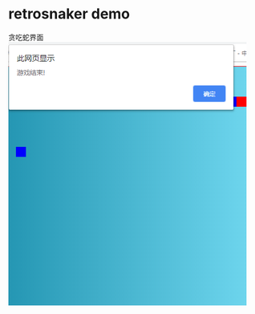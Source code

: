 # retrosnaker demo
贪吃蛇界面
![image](https://github.com/JK-HU/retrosnaker/blob/master/images/snaker.png)
